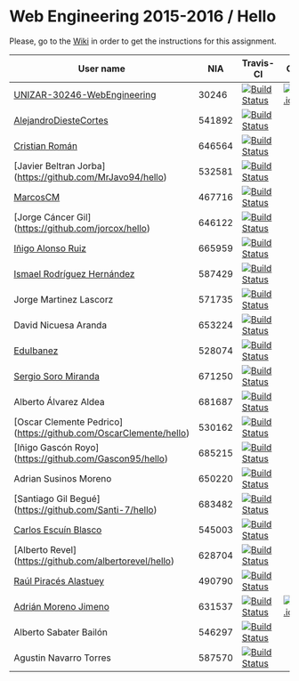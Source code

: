 # Web Engineering 2015-2016 / Hello

Please, go to the [Wiki](https://github.com/UNIZAR-30246-WebEngineering/hello/wiki) in order to get the instructions for this assignment.


User name | NIA | Travis-CI|CodeCov|Score
----------|-----|----------|-------|-----
[UNIZAR-30246-WebEngineering](https://github.com/UNIZAR-30246-WebEngineering/hello) |30246 | [![Build Status](https://travis-ci.org/UNIZAR-30246-WebEngineering/hello.svg)](https://travis-ci.org/UNIZAR-30246-WebEngineering/hello) | [![codecov.io](http://codecov.io/github/UNIZAR-30246-WebEngineering/hello/coverage.svg?branch=master)](http://codecov.io/github/UNIZAR-30246-WebEngineering/hello?branch=master)
[AlejandroDiesteCortes](https://github.com/AlejandroDiesteCortes/hello) | 541892 | [![Build Status](https://travis-ci.org/AlejandroDiesteCortes/hello.svg)](https://travis-ci.org/AlejandroDiesteCortes/hello)
[Cristian Román](https://github.com/khmDEV/hello) |646564 | [![Build Status](https://travis-ci.org/khmDEV/hello.svg)](https://travis-ci.org/khmDEV/hello)
[Javier Beltran Jorba] (https://github.com/MrJavo94/hello) | 532581 | [![Build Status](https://travis-ci.org/MrJavo94/hello.svg)](https://travis-ci.org/MrJavo94/hello)
[MarcosCM](https://github.com/MarcosCM/hello) | 467716 | [![Build Status](https://travis-ci.org/MarcosCM/hello.svg)](https://travis-ci.org/MarcosCM/hello)
[Jorge Cáncer Gil] (https://github.com/jorcox/hello) | 646122 | [![Build Status](https://travis-ci.org/jorcox/hello.svg)](https://travis-ci.org/jorcox/hello)
[Iñigo Alonso Ruiz](https://github.com/shathe/hello)| 665959 | [![Build Status](https://travis-ci.org/Shathe/hello.svg)](https://travis-ci.org/Shathe/hello)
[Ismael Rodríguez Hernández](https://github.com/ismaro3/hello)| 587429 | [![Build Status](https://travis-ci.org/ismaro3/hello.svg)](https://travis-ci.org/ismaro3/hello)
Jorge Martinez Lascorz | 571735 | [![Build Status](https://travis-ci.org/JorgeCoke/hello.svg)](https://travis-ci.org/JorgeCoke/hello)
David Nicuesa Aranda | 653224 | [![Build Status](https://travis-ci.org/Nicu1309/hello.svg)](https://travis-ci.org/Nicu1309/hello)
[EduIbanez](https://github.com/EduIbanez/hello) | 528074 | [![Build Status](https://travis-ci.org/EduIbanez/hello.svg)](https://travis-ci.org/EduIbanez/hello)
[Sergio Soro Miranda](https://github.com/teruyi/hello) | 671250 | [![Build Status](https://travis-ci.org/teruyi/hello.svg)](https://travis-ci.org/teruyi/hello)
Alberto Álvarez Aldea | 681687 | [![Build Status](https://travis-ci.org/albert17/hello.svg)](https://travis-ci.org/albert17/hello)
[Oscar Clemente Pedrico] (https://github.com/OscarClemente/hello) | 530162 | [![Build Status](https://travis-ci.org/OscarClemente/hello.svg)](https://travis-ci.org/OscarClemente/hello)
[Iñigo Gascón Royo] (https://github.com/Gascon95/hello) | 685215 | [![Build Status](https://travis-ci.org/Gascon95/hello.svg)](https://travis-ci.org/Gascon95/hello)
Adrian Susinos Moreno | 650220 | [![Build Status](https://travis-ci.org/ader9/hello.svg)](https://travis-ci.org/ader9/hello)
[Santiago Gil Begué] (https://github.com/Santi-7/hello) | 683482 | [![Build Status](https://travis-ci.org/Santi-7/hello.svg)](https://travis-ci.org/Santi-7/hello)
[Carlos Escuín Blasco](https://github.com/xarlieskin/hello) | 545003 | [![Build Status](https://travis-ci.org/xarlieskin/hello.svg)](https://travis-ci.org/xarlieskin/hello)
[Alberto Revel] (https://github.com/albertorevel/hello) | 628704 | [![Build Status](https://travis-ci.org/albertorevel/hello.svg)](https://travis-ci.org/albertorevel/hello)
[Raúl Piracés Alastuey](https://github.com/piraces/hello) | 490790 | [![Build Status](https://travis-ci.org/piraces/hello.svg)](https://travis-ci.org/piraces/hello)
[Adrián Moreno Jimeno](https://github.com/Adriem/hello) | 631537 | [![Build Status](https://travis-ci.org/Adriem/hello.svg)](https://travis-ci.org/Adriem/hello) | [![codecov.io](http://codecov.io/github/UNIZAR-30246-WebEngineering/hello/coverage.svg?branch=master)](http://codecov.io/github/UNIZAR-30246-WebEngineering/hello?branch=master) | :gift:
Alberto Sabater Bailón | 546297 | [![Build Status](https://travis-ci.org/asabater94/hello.svg)](https://travis-ci.org/asabater94/hello)
Agustin Navarro Torres | 587570 | [![Build Status](https://travis-ci.org/SirBargus/hello.svg)](https://travis-ci.org/SirBargus/hello)
